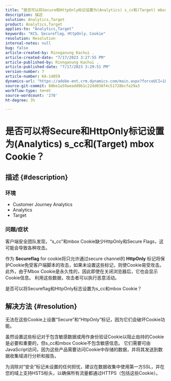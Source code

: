```yaml
---
title: “是否可以将Secure和HttpOnly标记设置为(Analytics) s_cc和(Target) mbox Cookie？”
description: 描述
solution: Analytics,Target
product: Analytics,Target
applies-to: "Analytics,Target"
keywords: "KCS、Secureflag、HttpOnly、Cookie"
resolution: Resolution
internal-notes: null
bug: false
article-created-by: Rinnganung Kachui .
article-created-date: "7/17/2023 3:27:55 PM"
article-published-by: Rinnganung Kachui .
article-published-date: "7/17/2023 3:29:51 PM"
version-number: 7
article-number: KA-14059
dynamics-url: "https://adobe-ent.crm.dynamics.com/main.aspx?forceUCI=1&pagetype=entityrecord&etn=knowledgearticle&id=eaa2a47a-b624-ee11-9cbd-6045bd006b4b"
source-git-commit: 80be1a59aeadd9b1c22dd038f4c51728bcfa29a3
workflow-type: tm+mt
source-wordcount: '278'
ht-degree: 3%

---
```


# 是否可以将Secure和HttpOnly标记设置为(Analytics) s_cc和(Target) mbox Cookie？

## 描述 {#description}


### <b>环境</b>

- Customer Journey Analytics
- Analytics
- Target




### 问题/症状



客户端安全团队发现，“s_cc”和mbox Cookie缺少HttpOnly和Secure Flags，这可能会导致各种攻击。

作为 <b>Secureflag</b> for cookie将只允许通过secure channel的 <b>HttpOnly</b> 标记将保护Cookie免受客户端脚本的攻击，如果未设置这些标记，则使Cookie易受攻击。 此外，由于Mbox Cookie是永久性的，因此即使在关闭浏览器后，它也会显示Cookie信息。 利用这些数据，攻击者可以执行恶意活动。

是否可以将Secureflag和HttpOnly标志设置为s_cc和mbox Cookie？


## 解决方法 {#resolution}


无法在这些Cookie上设置“Secure”和“HttpOnly”标记，因为它们会破坏Cookie功能。

虽然设置这些标记对于包含敏感数据或用作身份验证Cookie以阻止劫持的Cookie是必要和重要的，但s_cc和mbox Cookie不包含敏感信息。 它们需要可由JavaScript访问，因为这些产品需要访问Cookie中存储的数据，并将其发送到数据收集域进行分析和报告。

为消除对“安全”标记未设置的任何担忧，建议在数据收集中使用第一方SSL，并在您的域上支持HSTS标头，以确保所有流量都通过HTTPS（包括这些Cookie）。
